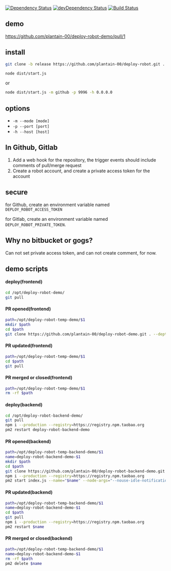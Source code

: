 [![Dependency Status](https://david-dm.org/plantain-00/deploy-robot.svg)](https://david-dm.org/plantain-00/deploy-robot)
[![devDependency Status](https://david-dm.org/plantain-00/deploy-robot/dev-status.svg)](https://david-dm.org/plantain-00/deploy-robot#info=devDependencies)
[![Build Status](https://travis-ci.org/plantain-00/deploy-robot.svg?branch=master)](https://travis-ci.org/plantain-00/deploy-robot)

## demo

https://github.com/plantain-00/deploy-robot-demo/pull/1

## install

```bash
git clone -b release https://github.com/plantain-00/deploy-robot.git . --depth=1 && npm i --production
```

```bash
node dist/start.js
```

or

```bash
node dist/start.js -m github -p 9996 -h 0.0.0.0
```

## options

+ `-m --mode [mode]`
+ `-p --port [port]`
+ `-h --host [host]`

## In Github, Gitlab

1. Add a web hook for the repository, the trigger events should include comments of pull/merge request
2. Create a robot account, and create a private access token for the account

## secure

for Github, create an environment variable named `DEPLOY_ROBOT_ACCESS_TOKEN`

for Gitlab, create an environment variable named `DEPLOY_ROBOT_PRIVATE_TOKEN`.

## Why no bitbucket or gogs?

Can not set private access token, and can not create comment, for now.

## demo scripts

#### deploy(frontend)

```bash
cd /opt/deploy-robot-demo/
git pull
```

#### PR opened(frontend)

```bash
path=/opt/deploy-robot-temp-demo/$1
mkdir $path
cd $path
git clone https://github.com/plantain-00/deploy-robot-demo.git . --depth=1 -b $2
```

#### PR updated(frontend)

```bash
path=/opt/deploy-robot-temp-demo/$1
cd $path
git pull
```

#### PR merged or closed(frontend)

```bash
path=/opt/deploy-robot-temp-demo/$1
rm -rf $path
```

#### deploy(backend)

```bash
cd /opt/deploy-robot-backend-demo/
git pull
npm i --production --registry=https://registry.npm.taobao.org
pm2 restart deploy-robot-backend-demo
```

#### PR opened(backend)

```bash
path=/opt/deploy-robot-temp-backend-demo/$1
name=deploy-robot-backend-demo-$1
mkdir $path
cd $path
git clone https://github.com/plantain-00/deploy-robot-backend-demo.git . --depth=1 -b $2
npm i --production --registry=https://registry.npm.taobao.org
pm2 start index.js --name="$name" --node-args="--nouse-idle-notification --expose-gc --max-old-space-size=8192" -- -p $1
```

#### PR updated(backend)

```bash
path=/opt/deploy-robot-temp-backend-demo/$1
name=deploy-robot-backend-demo-$1
cd $path
git pull
npm i --production --registry=https://registry.npm.taobao.org
pm2 restart $name
```

#### PR merged or closed(backend)

```bash
path=/opt/deploy-robot-temp-backend-demo/$1
name=deploy-robot-backend-demo-$1
rm -rf $path
pm2 delete $name
```
